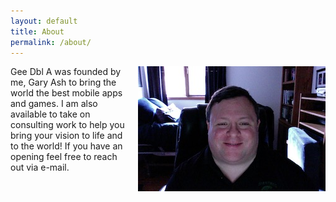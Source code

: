 ```yaml
---
layout: default
title: About
permalink: /about/
---
```

<img src="/assets/images/me.jpeg" alt="picure of me" style="width:300px;height:200px;margin-left:15px;float:right" />
Gee Dbl A was founded by me, Gary Ash to bring the world the best mobile apps and games.  
I am also available to take on consulting work to help you bring your vision to life and to the world!  
If you have an opening feel free to reach out via e-mail.